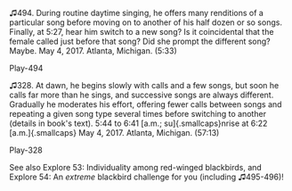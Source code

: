 ♫494. During routine daytime singing, he offers many renditions of a
particular song before moving on to another of his half dozen or so
songs. Finally, at 5:27, hear him switch to a new song? Is it
coincidental that the female called just before that song? Did she
prompt the different song? Maybe. May 4, 2017. Atlanta, Michigan. (5:33)

Play-494

♫328. At dawn, he begins slowly with calls and a few songs, but soon he
calls far more than he sings, and successive songs are always different.
Gradually he moderates his effort, offering fewer calls between songs
and repeating a given song type several times before switching to
another (details in book's text). 5:44 to 6:41 [a.m.;
su]{.smallcaps}nrise at 6:22 [a.m.]{.smallcaps} May 4, 2017. Atlanta,
Michigan. (57:13)

Play-328

See also Explore 53: Individuality among red-winged blackbirds, and
Explore 54: An *extreme* blackbird challenge for you (including
♫495-496)!
